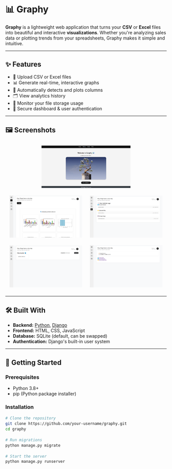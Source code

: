 # 📊 Graphy

**Graphy** is a lightweight web application that turns your **CSV** or **Excel** files into beautiful and interactive **visualizations**. Whether you're analyzing sales data or plotting trends from your spreadsheets, Graphy makes it simple and intuitive.

---

## ✨ Features

- 📁 Upload CSV or Excel files
- 📊 Generate real-time, interactive graphs
- 🧠 Automatically detects and plots columns
- 🗂 View analytics history
- 💾 Monitor your file storage usage
- 🔐 Secure dashboard & user authentication

---

## 🖼️ Screenshots
<div align="center">
<img src="images/0.png" width="55%" style="margin: 10px;">
</div>
<div align="center">
  <img src="images/1.png" width="45%" style="margin: 10px;">
  <img src="images/2.png" width="45%" style="margin: 10px;"><br>
  <img src="images/3.png" width="45%" style="margin: 10px;">
  <img src="images/4.png" width="45%" style="margin: 10px;">
</div>

---

## 🛠️ Built With

- **Backend:** [Python](https://www.python.org/), [Django](https://www.djangoproject.com/)
- **Frontend:** HTML, CSS, JavaScript
- **Database:** SQLite (default, can be swapped)
- **Authentication:** Django's built-in user system

---

## 🚀 Getting Started

### Prerequisites

- Python 3.8+
- pip (Python package installer)

### Installation

```bash
# Clone the repository
git clone https://github.com/your-username/graphy.git
cd graphy

# Run migrations
python manage.py migrate

# Start the server
python manage.py runserver
